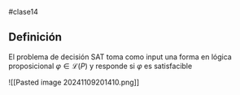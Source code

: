 #clase14 

## Definición

El problema de decisión SAT toma como input una forma en lógica proposicional $\varphi \in \mathcal{L}(P)$ y responde si $\varphi$ es satisfacible

![[Pasted image 20241109201410.png]]

